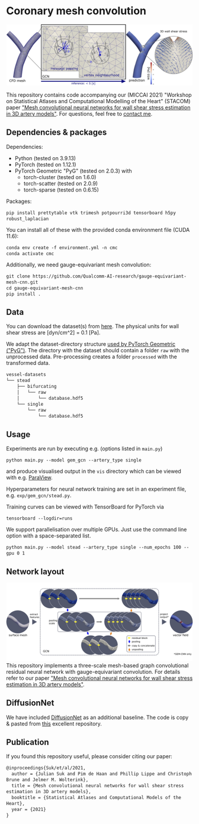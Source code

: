 # Coronary mesh convolution
![architecture](img/pipeline.jpg)

This repository contains code accompanying our (MICCAI 2021) "Workshop on Statistical Atlases and Computational Modelling of the Heart" (STACOM) paper ["Mesh convolutional neural networks for wall shear stress estimation in 3D artery models"](https://link.springer.com/chapter/10.1007/978-3-030-93722-5_11). For questions, feel free to [contact me](mailto:j.m.suk@utwente.nl).

## Dependencies & packages
Dependencies:
* Python (tested on 3.9.13)
* PyTorch (tested on 1.12.1)
* PyTorch Geometric "PyG" (tested on 2.0.3) with
  * torch-cluster (tested on 1.6.0)
  * torch-scatter (tested on 2.0.9)
  * torch-sparse (tested on 0.6.15)

Packages:
```
pip install prettytable vtk trimesh potpourri3d tensorboard h5py robust_laplacian
```

You can install all of these with the provided conda environment file (CUDA 11.6):
```
conda env create -f environment.yml -n cmc
conda activate cmc
```

Additionally, we need gauge-equivariant mesh convolution:
```
git clone https://github.com/Qualcomm-AI-research/gauge-equivariant-mesh-cnn.git
cd gauge-equivariant-mesh-cnn
pip install .
```

## Data
You can download the dataset(s) from [here](https://drive.google.com/drive/folders/18lNjZPYKLmd7w-UX7GwepHAy2R-3YP3W?usp=sharing). The physical units for wall shear stress are [dyn/cm^2] = 0.1 [Pa].

We adapt the dataset-directory structure [used by PyTorch Geometric ("PyG")](https://pytorch-geometric.readthedocs.io/en/latest/notes/create_dataset.html). The directory with the dataset should contain a folder `raw` with the unprocessed data. Pre-processing creates a folder `processed` with the transformed data.
```
vessel-datasets
└── stead
    ├── bifurcating
    │   └── raw
    │       └── database.hdf5
    └── single
        └── raw
            └── database.hdf5
```

## Usage
Experiments are run by executing e.g. (options listed in `main.py`)
```
python main.py --model gem_gcn --artery_type single
```
and produce visualised output in the `vis` directory which can be viewed with e.g. [ParaView](https://www.paraview.org/).

Hyperparameters for neural network training are set in an experiment file, e.g. `exp/gem_gcn/stead.py`.

Training curves can be viewed with TensorBoard for PyTorch via
```
tensorboard --logdir=runs
```
We support parallelisation over multiple GPUs. Just use the command line option with a space-separated list.
```
python main.py --model stead --artery_type single --num_epochs 100 --gpu 0 1
```

## Network layout
![architecture](img/architecture.jpg)
This repository implements a three-scale mesh-based graph convolutional residual neural network with gauge-equivariant convolution. For details refer to our paper ["Mesh convolutional neural networks for wall shear stress estimation in 3D artery models"](https://arxiv.org/abs/2109.04797).

## DiffusionNet
We have included [DiffusionNet](https://arxiv.org/abs/2012.00888) as an additional baseline. The code is copy & pasted from [this](https://github.com/nmwsharp/diffusion-net) excellent repository.

## Publication
If you found this repository useful, please consider citing our paper:
```
@inproceedings{Suk/et/al/2021,
  author = {Julian Suk and Pim de Haan and Phillip Lippe and Christoph Brune and Jelmer M. Wolterink},
  title = {Mesh convolutional neural networks for wall shear stress estimation in 3D artery models},
  booktitle = {Statistical Atlases and Computational Models of the Heart},
  year = {2021}
}
```
